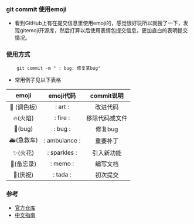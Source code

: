 


### git commit 使用emoji
* 看到GitHub上有在提交信息里使用emoji的，感觉很好玩所以就搜了一下，发现gitemoji开源库，然后打算以后使用表情包提交信息，更加直白的表明提交情况。
 
### 使用方式


```
    git commit -m " : bug: 修复某bug"
```



 
* 常用例子见以下表格

|emoji | emoji代码 | commit说明|
 :-:|:-:|:-:
 :art: (调色板)     | : art : |   改进代码     
 :fire:(火焰)        |   : fire :   |   移除代码或文件   
 :bug:(bug)        |    : bug :    |  修复bug  
 :ambulance:(急救车)| : ambulance :|重要补丁
 :sparkles:(火花)| : sparkles :|引入新功能
 :memo:(备忘录)| : memo :|编写文档
 :tada:(庆祝)| : tada :|初次提交

### 参考
* [官方仓库](https://github.com/carloscuesta/gitmoji/) 
* [中文指南](https://github.com/liuchengxu/git-commit-emoji-cn/)
